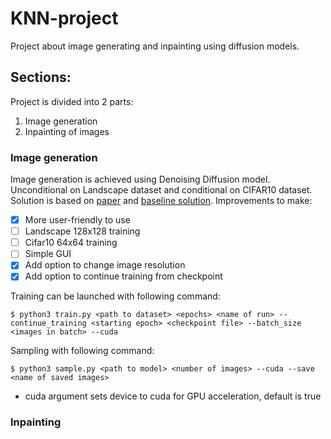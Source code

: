 # KNN-project
Project about image generating and inpainting using diffusion models.

## Sections:
Project is divided into 2 parts:

1. Image generation
2. Inpainting of images

### Image generation

Image generation is achieved using Denoising Diffusion model. Unconditional on Landscape dataset and conditional on CIFAR10 dataset. Solution is based on
[paper](https://arxiv.org/pdf/2006.11239.pdf) and [baseline solution](https://github.com/dome272/Diffusion-Models-pytorch). Improvements to make:
  - [x] More user-friendly to use
  - [ ] Landscape 128x128 training
  - [ ] Cifar10 64x64 training
  - [ ] Simple GUI
  - [x] Add option to change image resolution
  - [x] Add option to continue training from checkpoint

Training can be launched with following command:

    $ python3 train.py <path to dataset> <epochs> <name of run> --continue_training <starting epoch> <checkpoint file> --batch_size <images in batch> --cuda

Sampling with following command:

    $ python3 sample.py <path to model> <number of images> --cuda --save <name of saved images>

- cuda argument sets device to cuda for GPU acceleration, default is true

### Inpainting

